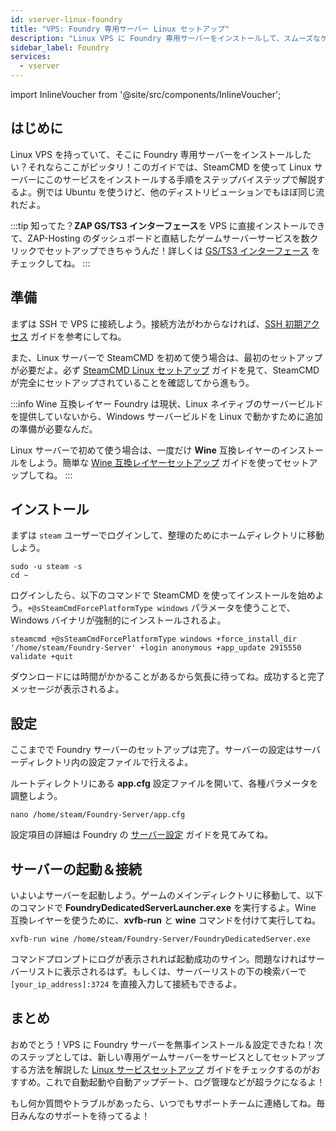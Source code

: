 ```yaml
---
id: vserver-linux-foundry
title: "VPS: Foundry 専用サーバー Linux セットアップ"
description: "Linux VPS に Foundry 専用サーバーをインストールして、スムーズなゲームサーバーのホスティングと管理を実現する方法 → 今すぐチェック"
sidebar_label: Foundry
services:
  - vserver
---
```


import InlineVoucher from '@site/src/components/InlineVoucher';

## はじめに
Linux VPS を持っていて、そこに Foundry 専用サーバーをインストールしたい？それならここがピッタリ！このガイドでは、SteamCMD を使って Linux サーバーにこのサービスをインストールする手順をステップバイステップで解説するよ。例では Ubuntu を使うけど、他のディストリビューションでもほぼ同じ流れだよ。

:::tip
知ってた？**ZAP GS/TS3 インターフェース**を VPS に直接インストールできて、ZAP-Hosting のダッシュボードと直結したゲームサーバーサービスを数クリックでセットアップできちゃうんだ！詳しくは [GS/TS3 インターフェース](vserver-linux-gs-interface.md) をチェックしてね。
:::

<InlineVoucher />

## 準備

まずは SSH で VPS に接続しよう。接続方法がわからなければ、[SSH 初期アクセス](vserver-linux-ssh.md) ガイドを参考にしてね。

また、Linux サーバーで SteamCMD を初めて使う場合は、最初のセットアップが必要だよ。必ず [SteamCMD Linux セットアップ](vserver-linux-steamcmd.md) ガイドを見て、SteamCMD が完全にセットアップされていることを確認してから進もう。

:::info Wine 互換レイヤー
Foundry は現状、Linux ネイティブのサーバービルドを提供していないから、Windows サーバービルドを Linux で動かすために追加の準備が必要なんだ。

Linux サーバーで初めて使う場合は、一度だけ **Wine** 互換レイヤーのインストールをしよう。簡単な [Wine 互換レイヤーセットアップ](vserver-linux-wine.md) ガイドを使ってセットアップしてね。
:::

## インストール

まずは `steam` ユーザーでログインして、整理のためにホームディレクトリに移動しよう。
```
sudo -u steam -s
cd ~
```

ログインしたら、以下のコマンドで SteamCMD を使ってインストールを始めよう。`+@sSteamCmdForcePlatformType windows` パラメータを使うことで、Windows バイナリが強制的にインストールされるよ。
```
steamcmd +@sSteamCmdForcePlatformType windows +force_install_dir '/home/steam/Foundry-Server' +login anonymous +app_update 2915550 validate +quit
```

ダウンロードには時間がかかることがあるから気長に待ってね。成功すると完了メッセージが表示されるよ。

## 設定

ここまでで Foundry サーバーのセットアップは完了。サーバーの設定はサーバーディレクトリ内の設定ファイルで行えるよ。

ルートディレクトリにある **app.cfg** 設定ファイルを開いて、各種パラメータを調整しよう。
```
nano /home/steam/Foundry-Server/app.cfg
```

設定項目の詳細は Foundry の [サーバー設定](foundry-configuration.md) ガイドを見てみてね。

## サーバーの起動＆接続

いよいよサーバーを起動しよう。ゲームのメインディレクトリに移動して、以下のコマンドで **FoundryDedicatedServerLauncher.exe** を実行するよ。Wine 互換レイヤーを使うために、**xvfb-run** と **wine** コマンドを付けて実行してね。
```
xvfb-run wine /home/steam/Foundry-Server/FoundryDedicatedServer.exe
```

コマンドプロンプトにログが表示されれば起動成功のサイン。問題なければサーバーリストに表示されるはず。もしくは、サーバーリストの下の検索バーで `[your_ip_address]:3724` を直接入力して接続もできるよ。

## まとめ

おめでとう！VPS に Foundry サーバーを無事インストール＆設定できたね！次のステップとしては、新しい専用ゲームサーバーをサービスとしてセットアップする方法を解説した [Linux サービスセットアップ](vserver-linux-create-gameservice.md) ガイドをチェックするのがおすすめ。これで自動起動や自動アップデート、ログ管理などが超ラクになるよ！

もし何か質問やトラブルがあったら、いつでもサポートチームに連絡してね。毎日みんなのサポートを待ってるよ！

<InlineVoucher />